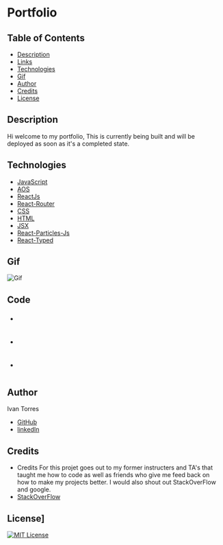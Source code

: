 # Portfolio


## Table of Contents
* [Description](#Description)
* [Links](#Links)
* [Technologies](#Technologies)
* [Gif](#Gif)
* [Author](#Author)
* [Credits](#Credits)
* [License](#License)

## Description 
Hi welcome to my portfolio, This is currently being built and will be deployed as soon as it's a completed state. 


## Technologies
* [JavaScript](https://www.w3schools.com/js/)
* [AOS](https://michalsnik.github.io/aos/)
* [ReactJs](https://reactjs.org/)
* [React-Router](https://reactrouter.com/)
* [CSS](https://www.w3schools.com/css/)
* [HTML](https://www.w3schools.com/html/)
* [JSX](https://reactjs.org/docs/introducing-jsx.html)
* [React-Particles-Js](https://www.npmjs.com/package/react-particles-js)
* [React-Typed](https://www.npmjs.com/package/react-typed)



## Gif
![Gif](./assets/ReactWeather2.gif)

## Code

### 
 - 

 ```
 
 ```

### 
 - 

 ```

 ```

 ###

- 

```

```


## Author
Ivan Torres
* [GitHub](https://github.com/IvanTorresMia)
* [linkedIn](www.linkedin.com/in/ivan-torres-0828931b2)

## Credits
* Credits For this projet goes out to my former instructers and TA's that taught me how to code as well as friends who give me feed back on how to make my projects better. I would also shout out StackOverFlow and google.
* [StackOverFlow](https://stackoverflow.com/)




## License]
[![MIT License](https://img.shields.io/badge/License-MIT-blue.svg)](https://www.mit.edu/~amini/LICENSE.md)

